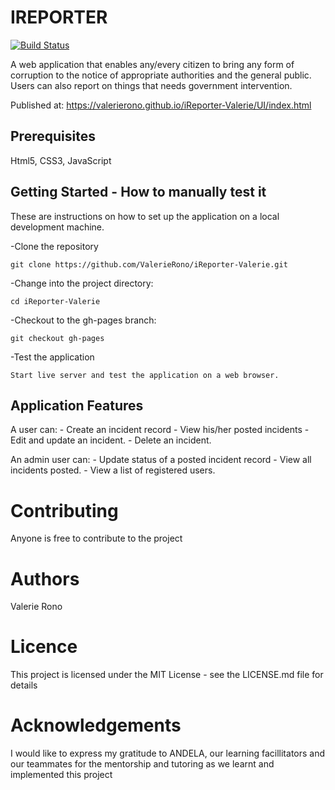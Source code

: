 # **IREPORTER** 
[![Build Status](https://travis-ci.com/ValerieRono/iReporter-Valerie.svg?branch=gh-pages)](https://travis-ci.com/ValerieRono/iReporter-Valerie)

A web application that enables any/every citizen to bring any form of corruption to the notice of appropriate authorities and the general public. Users can also report on things that needs government intervention.

Published at: https://valerierono.github.io/iReporter-Valerie/UI/index.html

## **Prerequisites**
Html5, CSS3, JavaScript 

## **Getting Started - How to manually test it**

These are instructions on how to set up the application on a local development machine.

-Clone the repository
```
git clone https://github.com/ValerieRono/iReporter-Valerie.git
```
-Change into the project directory:
```
cd iReporter-Valerie
```
-Checkout to the gh-pages branch:
```
git checkout gh-pages
```
-Test the application
```
Start live server and test the application on a web browser.
```

## **Application Features**
A user can:
    - Create an incident record
    - View his/her posted incidents
    - Edit and update an incident.
    - Delete an incident.

An admin user can:
    - Update status of a posted incident record
    - View all incidents posted.
    - View a list of registered users.
    
# **Contributing**

Anyone is free to contribute to the project

# **Authors**

Valerie Rono

# **Licence**

This project is licensed under the MIT License - see the LICENSE.md file for details

# **Acknowledgements**

I would like to express my gratitude to ANDELA, our learning facillitators and our teammates for the mentorship and tutoring as we learnt and implemented this project